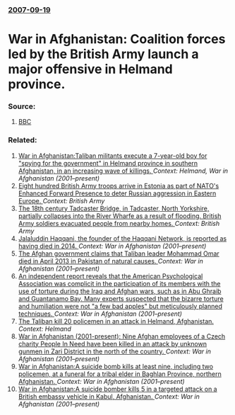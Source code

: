 ### [2007-09-19](/news/2007/09/19/index.md)

#  War in Afghanistan: Coalition forces led by the British Army launch a major offensive in Helmand province. 




### Source:

1. [BBC](http://news.bbc.co.uk/2/hi/south_asia/7002103.stm)

### Related:

1. [War in Afghanistan:Taliban militants execute a 7-year-old boy for "spying for the government" in Helmand province in southern Afghanistan, in an increasing wave of killings. ](/news/2010/06/10/war-in-afghanistan-ptaliban-militants-execute-a-7-year-old-boy-for-spying-for-the-government-in-helmand-province-in-southern-afghanistan.md) _Context: Helmand, War in Afghanistan (2001–present)_
2. [Eight hundred British Army troops arrive in Estonia as part of NATO's Enhanced Forward Presence to deter Russian aggression in Eastern Europe. ](/news/2017/03/18/eight-hundred-british-army-troops-arrive-in-estonia-as-part-of-nato-s-enhanced-forward-presence-to-deter-russian-aggression-in-eastern-europ.md) _Context: British Army_
3. [The 18th century Tadcaster Bridge, in Tadcaster, North Yorkshire, partially collapses into the River Wharfe as a result of flooding. British Army soldiers evacuated people from nearby homes. ](/news/2015/12/29/the-18th-century-tadcaster-bridge-in-tadcaster-north-yorkshire-partially-collapses-into-the-river-wharfe-as-a-result-of-flooding-british.md) _Context: British Army_
4. [Jalaluddin Haqqani, the founder of the Haqqani Network, is reported as having died in 2014. ](/news/2015/07/31/jalaluddin-haqqani-the-founder-of-the-haqqani-network-is-reported-as-having-died-in-2014.md) _Context: War in Afghanistan (2001–present)_
5. [The Afghan government claims that Taliban leader Mohammad Omar died in April 2013 in Pakistan of natural causes. ](/news/2015/07/29/the-afghan-government-claims-that-taliban-leader-mohammad-omar-died-in-april-2013-in-pakistan-of-natural-causes.md) _Context: War in Afghanistan (2001–present)_
6. [An independent report reveals that the American Psychological Association was complicit in the participation of its members with the use of torture during the Iraq and Afghan wars, such as in Abu Ghraib and Guantanamo Bay. Many experts suspected that the bizarre torture and humiliation were not "a few bad apples" but meticulously planned techniques. ](/news/2015/07/12/an-independent-report-reveals-that-the-american-psychological-association-was-complicit-in-the-participation-of-its-members-with-the-use-of.md) _Context: War in Afghanistan (2001–present)_
7. [The Taliban kill 20 policemen in an attack in Helmand, Afghanistan. ](/news/2015/06/13/the-taliban-kill-20-policemen-in-an-attack-in-helmand-afghanistan.md) _Context: Helmand_
8. [War in Afghanistan (2001-present): Nine Afghan employees of a Czech charity People In Need have been killed in an attack by unknown gunmen in Zari District in the north of the country. ](/news/2015/06/1/war-in-afghanistan-2001apresent-p-nine-afghan-employees-of-a-czech-charity-people-in-need-have-been-killed-in-an-attack-by-unknown-gunme.md) _Context: War in Afghanistan (2001–present)_
9. [War in Afghanistan:A suicide bomb kills at least nine, including two policemen, at a funeral for a tribal elder in Baghlan Province, northern Afghanistan. ](/news/2014/12/1/war-in-afghanistan-pa-suicide-bomb-kills-at-least-nine-including-two-policemen-at-a-funeral-for-a-tribal-elder-in-baghlan-province-northe.md) _Context: War in Afghanistan (2001–present)_
10. [War in Afghanistan:A suicide bomber kills 5 in a targeted attack on a British embassy vehicle in Kabul, Afghanistan. ](/news/2014/11/27/war-in-afghanistan-pa-suicide-bomber-kills-5-in-a-targeted-attack-on-a-british-embassy-vehicle-in-kabul-afghanistan.md) _Context: War in Afghanistan (2001–present)_
